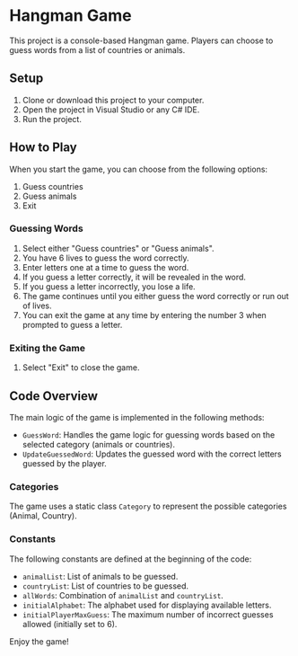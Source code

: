# Hangman Game

This project is a console-based Hangman game. Players can choose to guess words from a list of countries or animals.

## Setup

1. Clone or download this project to your computer.
2. Open the project in Visual Studio or any C# IDE.
3. Run the project.

## How to Play

When you start the game, you can choose from the following options:

1. Guess countries
2. Guess animals
3. Exit

### Guessing Words

1. Select either "Guess countries" or "Guess animals".
2. You have 6 lives to guess the word correctly.
3. Enter letters one at a time to guess the word.
4. If you guess a letter correctly, it will be revealed in the word.
5. If you guess a letter incorrectly, you lose a life.
6. The game continues until you either guess the word correctly or run out of lives.
7. You can exit the game at any time by entering the number 3 when prompted to guess a letter.

### Exiting the Game

1. Select "Exit" to close the game.

## Code Overview

The main logic of the game is implemented in the following methods:

- `GuessWord`: Handles the game logic for guessing words based on the selected category (animals or countries).
- `UpdateGuessedWord`: Updates the guessed word with the correct letters guessed by the player.

### Categories

The game uses a static class `Category` to represent the possible categories (Animal, Country).

### Constants

The following constants are defined at the beginning of the code:

- `animalList`: List of animals to be guessed.
- `countryList`: List of countries to be guessed.
- `allWords`: Combination of `animalList` and `countryList`.
- `initialAlphabet`: The alphabet used for displaying available letters.
- `initialPlayerMaxGuess`: The maximum number of incorrect guesses allowed (initially set to 6).

Enjoy the game!

